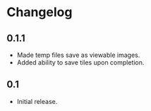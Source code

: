 # Changelog

## 0.1.1

 * Made temp files save as viewable images.
 * Added ability to save tiles upon completion.

## 0.1

 * Initial release.
